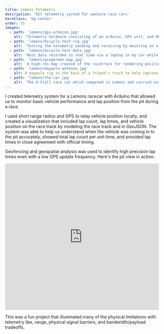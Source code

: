 ```yaml
---
title: Lemons Telemetry
description: 'DIY telemetry system for amature race cars'
heroClass: 'bg-center'
order: 55
images: 
  - path: 'lemons/gps-arduino.jpg'
    alt: 'Telemetry hardware consisting of an arduino, GPS unit, and RF tranciever'
  - path: 'lemons/bicycle-test-rig.jpg'
    alt: 'Testing the telemetry sending and receiving by mounting on a bicycle and going for a ride in the park'
  - path: 'lemons/bicycle-test-data.jpg'
    alt: 'Rest data recorded in real time via a laptop in my car while on the bike ride with the GPS hardware'
  - path: 'lemons/gingerman-map.jpg'
    alt: 'A high-res map created of the racetrack for rendering position and knowing when our car was in the pit area or when to count a lap'
  - path: 'lemons/maypole-antenna.jpg'
    alt: A maypole rig in the back of a friend's truck to help improve reception of the telemetry signal on the back side of the track
  - path: 'lemons/the-car.jpg'
    alt: 'The U-Stall race car which competed in Lemons and carried our telemetry unit'
---
```


I created telemetry system for a Lemons racecar with Arduino that allowed us to monitor basic vehicle performance and lap position from the pit during a race. 

<image-carousel :images="images"></image-carousel>

I used short range radios and GPS to relay vehicle position locally, and created a visualization that included lap count, lap times, and vehicle position on the race track by modeling the race track and in GeoJSON. The system was able to help us understand when the vehicle was coming in to the pit accurately, showed total lap count per unit time, and provided lap times in close agreement with official timing. 

Geofencing and geospatial analysis was used to identify high precision lap times even with a low GPS update frequency. Here's the pit view in action:

<iframe width="100%" height="480" src="https://www.youtube.com/embed/cc2h_wEy-vc" title="YouTube video player" frameborder="0" allow="accelerometer; autoplay; clipboard-write; encrypted-media; gyroscope; picture-in-picture" allowfullscreen></iframe>

This was a fun project that illuminated many of the physical limitations with telemetry like, range, physical signal barriers, and bandwidth/payload tradeoffs. 